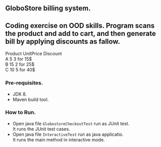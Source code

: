 ## GloboStore billing system.  
 Coding exercise on OOD skills. Program scans the product and add to cart, and then generate bill by applying discounts as fallow.  
 --------------------------------------------  
 Product            UnitPrice        Discount  
 A                  5                3 for 15$  
 B                  15               2 for 25$  
 C                  10               5 for 40$  

### Pre-requisites.  
 - JDK 8.  
 - Maven build tool.  

### How to Run.
 - Open java file ```GlobostoreCheckoutTest``` run as JUnit test.  
   It runs the JUnit test cases.
 - Open java file ```InteractiveTest``` run as java applicatio.  
   It runs the main method in interactive mode. 